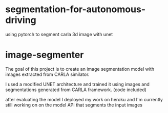 # segmentation-for-autonomous-driving
using pytorch to segment carla 3d image with unet 
# image-segmenter


The goal of this project is to create an image segmentation model with images extracted from CARLA similator.

I used a modified UNET architecture and  trained it using images and segmentations generated from CARLA framework. (code included)

after evaluating the model I deployed my work on heroku and I'm currently still working on on the model API that segments the input images

